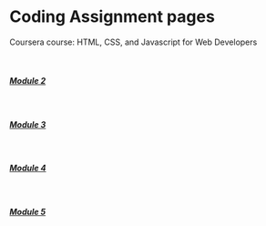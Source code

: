 <h1>Coding Assignment pages</h1>
  <p>Coursera course: HTML, CSS, and Javascript for Web Developers </p><br>
<a href="https://shreyansh225.github.io/Coursera-Webpage/Assignment/module 2/index-new.html" rel="nofollow"><h5>Module 2</h5></a><br>
<a href="https://shreyansh225.github.io/Coursera-Webpage/Assignment/module 3/index.html" rel="nofollow"><h5>Module 3</h5></a><br>
<a href="https://shreyansh225.github.io/Coursera-Webpage/Assignment/module 4/index.html" rel="nofollow"><h5>Module 4</h5></a><br>
<a href="https://shreyansh225.github.io/Coursera-Webpage/Assignment/module 5/index.html" rel="nofollow"><h5>Module 5</h5></a>
